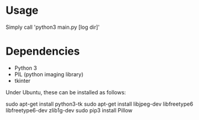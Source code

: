 # Usage

Simply call 'python3 main.py [log dir]'

# Dependencies

- Python 3
- PIL (python imaging library)
- tkinter

Under Ubuntu, these can be installed as follows:

sudo apt-get install python3-tk
sudo apt-get install libjpeg-dev libfreetype6 libfreetype6-dev zlib1g-dev
sudo pip3 install Pillow

